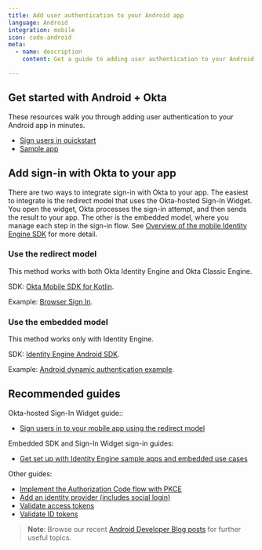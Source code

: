 ```yaml
---
title: Add user authentication to your Android app
language: Android
integration: mobile
icon: code-android
meta:
  - name: description
    content: Get a guide to adding user authentication to your Android app, and related guides to help complete your project.

---
```


## Get started with Android + Okta

These resources walk you through adding user authentication to your Android app in minutes.

<ul class='language-ctas'>
	<li>
		<a href='/docs/guides/sign-into-mobile-app-redirect/android/main/' class='Button--blueDarkOutline' data-proofer-ignore>
			<span>Sign users in quickstart</span>
		</a>
	</li>
	<li>
		<a href='https://github.com/okta/samples-android' class='Button--blueDarkOutline' data-proofer-ignore>
			<span>Sample app</span>
		</a>
	</li>
</ul>

## Add sign-in with Okta to your app

There are two ways to integrate sign-in with Okta to your app. The easiest to integrate is the redirect model that uses the Okta-hosted Sign-In Widget. You open the widget, Okta processes the sign-in attempt, and then sends the result to your app. The other is the embedded model, where you manage each step in the sign-in flow. See [Overview of the mobile Identity Engine SDK](/docs/guides/mobile-idx-sdk-overview/android/main/) for more detail.

### Use the redirect model

This method works with both Okta Identity Engine and Okta Classic Engine.

SDK: [Okta Mobile SDK for Kotlin](https://github.com/okta/okta-mobile-kotlin).

Example: [Browser Sign In](https://github.com/okta/samples-android/tree/master/browser-sign-in).


### Use the embedded model

This method works only with Identity Engine.

SDK: [Identity Engine Android SDK](https://github.com/okta/okta-idx-android).

Example: [Android dynamic authentication example](https://github.com/okta/okta-idx-android/tree/master/dynamic-app).

## Recommended guides

Okta-hosted Sign-In Widget guide::

* [Sign users in to your mobile app using the redirect model](/docs/guides/sign-into-mobile-app-redirect/android/main/)

Embedded SDK and Sign-In Widget sign-in guides:

* [Get set up with Identity Engine sample apps and embedded use cases](/docs/guides/oie-embedded-common-org-setup/android/main/)

Other guides:

* [Implement the Authorization Code flow with PKCE](/docs/guides/implement-grant-type/authcodepkce/main/)
* [Add an identity provider (includes social login)](/docs/guides/identity-providers/)
* [Validate access tokens](/docs/guides/validate-access-tokens)
* [Validate ID tokens](/docs/guides/validate-id-tokens)

> **Note**: Browse our recent [Android Developer Blog posts](https://developer.okta.com/blog/tags/android/) for further useful topics.
